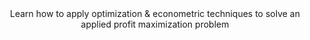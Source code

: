 <center> 
Learn how to apply optimization & econometric techniques to solve an applied profit maximization problem 
</center>